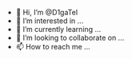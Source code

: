 - 👋 Hi, I’m @D1gaTel
- 👀 I’m interested in ...
- 🌱 I’m currently learning ...
- 💞️ I’m looking to collaborate on ...
- 📫 How to reach me ...

<!---
D1gaTel/D1gaTel is a ✨ special ✨ repository because its `README.md` (this file) appears on your GitHub profile.
You can click the Preview link to take a look at your changes.
--->
